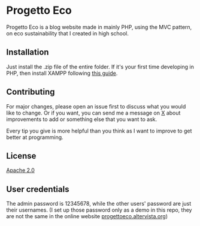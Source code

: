 # Progetto Eco

Progetto Eco is a blog website made in mainly PHP, using the MVC pattern, on eco sustainability that I created in high school.

## Installation

Just install the .zip file of the entire folder. If it's your first time developing in PHP, then install XAMPP following [this guide](https://www.freecodecamp.org/news/how-to-get-started-with-php/#what-is-xampp).

## Contributing

For major changes, please open an issue first
to discuss what you would like to change. Or if you want, you can send me a message on [X](https://x.com/giova2217) about improvements to add or something else that you want to ask.

Every tip you give is more helpful than you think as I want to improve to get better at programming.

## License

[Apache 2.0](https://choosealicense.com/licenses/apache-2.0/)

## User credentials

The admin password is 12345678, while the other users' password are just their usernames. (I set up those password only as a demo in this repo, they are not the same in the online website [progettoeco.altervista.org](progettoeco.altervista.org))
